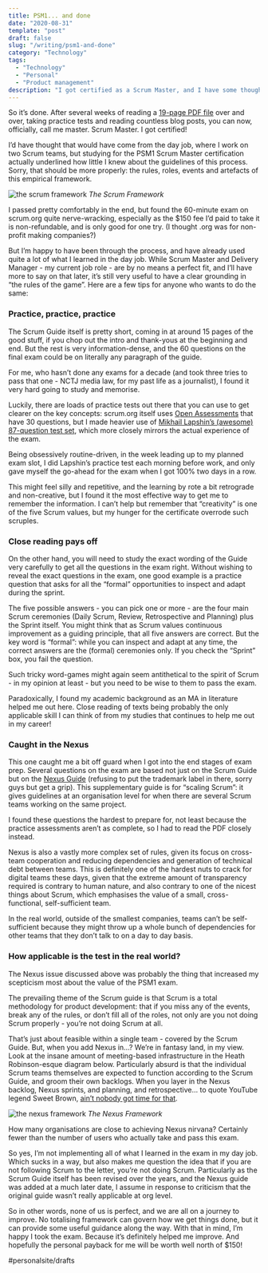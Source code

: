 ```yaml
---
title: PSM1... and done
date: "2020-08-31"
template: "post"
draft: false
slug: "/writing/psm1-and-done" 
category: "Technology"
tags:
  - "Technology"
  - "Personal"
  - "Product management"
description: "I got certified as a Scrum Master, and I have some thoughts on how I got there."
---
```


So it’s done. After several weeks of reading a [19-page PDF file](https://www.scrumguides.org/docs/scrumguide/v2017/2017-Scrum-Guide-US.pdf#zoom=100) over and over, taking practice tests and reading countless blog posts, you can now, officially, call me master. Scrum Master. I got certified!

I’d have thought that would have come from the day job, where I work on two Scrum teams, but studying for the PSM1 Scrum Master certification actually underlined how little I knew about the guidelines of this process. Sorry, that should be more properly: the rules, roles, events and artefacts of this empirical framework.

![the scrum framework](/media/psm1-1.jpg)
*The Scrum Framework*

I passed pretty comfortably in the end, but found the 60-minute exam on scrum.org quite nerve-wracking, especially as the $150 fee I’d paid to take it is non-refundable, and is only good for one try. (I thought .org was for non-profit making companies?)

But I’m happy to have been through the process, and have already used quite a lot of what I learned in the day job. While Scrum Master and Delivery Manager - my current job role - are by no means a perfect fit, and I’ll have more to say on that later, it’s still very useful to have a clear grounding in “the rules of the game”. Here are a few tips for anyone who wants to do the same:

### Practice, practice, practice

The Scrum Guide itself is pretty short, coming in at around 15 pages of the good stuff, if you chop out the intro and thank-yous at the beginning and end. But the rest is very information-dense, and the 60 questions on the final exam could be on literally any paragraph of the guide.

For me, who hasn’t done any exams for a decade (and took three tries to pass that one - NCTJ media law, for my past life as a journalist), I found it very hard going to study and memorise.

Luckily, there are loads of practice tests out there that you can use to get clearer on the key concepts: scrum.org itself uses [Open Assessments](https://www.scrum.org/open-assessments/scrum-open) that have 30 questions, but I made heavier use of [Mikhail Lapshin’s (awesome) 87-question test set](https://mlapshin.com/index.php/scrum-quizzes/), which more closely mirrors the actual experience of the exam.

Being obsessively routine-driven, in the week leading up to my planned exam slot, I did Lapshin’s practice test each morning before work, and only gave myself the go-ahead for the exam when I got 100% two days in a row.

This might feel silly and repetitive, and the learning by rote a bit retrograde and non-creative, but I found it the most effective way to get me to remember the information. I can’t help but remember that “creativity” is one of the five Scrum values, but my hunger for the certificate overrode such scruples.

### Close reading pays off

On the other hand, you will need to study the exact wording of the Guide very carefully to get all the questions in the exam right. Without wishing to reveal the exact questions in the exam, one good example is a practice question that asks for all the “formal” opportunities to inspect and adapt during the sprint.

The five possible answers - you can pick one or more - are the four main Scrum ceremonies (Daily Scrum, Review, Retrospective and Planning) plus the Sprint itself. You might think that as Scrum values continuous improvement as a guiding principle, that all five answers are correct. But the key word is “formal”: while you can inspect and adapt at any time, the correct answers are the (formal) ceremonies only. If you check the “Sprint” box, you fail the question.

Such tricky word-games might again seem antithetical to the spirit of Scrum - in my opinion at least - but you need to be wise to them to pass the exam.

Paradoxically, I found my academic background as an MA in literature helped me out here. Close reading of texts being probably the only applicable skill I can think of from my studies that continues to help me out in my career!

### Caught in the Nexus

This one caught me a bit off guard when I got into the end stages of exam prep. Several questions on the exam are based not just on the Scrum Guide but on the [Nexus Guide](https://www.scrum.org/resources/nexus-guide) (refusing to put the trademark label in there, sorry guys but get a grip). This supplementary guide is for “scaling Scrum”: it gives guidelines at an organisation level for when there are several Scrum teams working on the same project.

I found these questions the hardest to prepare for, not least because the practice assessments aren’t as complete, so I had to read the PDF closely instead.

Nexus is also a vastly more complex set of rules, given its focus on cross-team cooperation and reducing dependencies and generation of technical debt between teams. This is definitely one of the hardest nuts to crack for digital teams these days, given that the extreme amount of transparency required is contrary to human nature, and also contrary to one of the nicest things about Scrum, which emphasises the value of a small, cross-functional, self-sufficient team.

In the real world, outside of the smallest companies, teams can’t be self-sufficient because they might throw up a whole bunch of dependencies for other teams that they don’t talk to on a day to day basis.

### How applicable is the test in the real world?

The Nexus issue discussed above was probably the thing that increased my scepticism most about the value of the PSM1 exam.

The prevailing theme of the Scrum guide is that Scrum is a total methodology for product development: that if you miss any of the events, break any of the rules, or don’t fill all of the roles, not only are you not doing Scrum properly - you’re not doing Scrum at all.

That’s just about feasible within a single team - covered by the Scrum Guide. But, when you add Nexus in…? We’re in fantasy land, in my view. Look at the insane amount of meeting-based infrastructure in the Heath Robinson-esque diagram below. Particularly absurd is that the individual Scrum teams themselves are expected to function according to the Scrum Guide, and groom their own backlogs. When you layer in the Nexus backlog, Nexus sprints, and planning, and retrospective… to quote YouTube legend Sweet Brown, [ain’t nobody got time for that](https://www.youtube.com/watch?v=ydmPh4MXT3g).

![the nexus framework](/media/psm1-2.jpg)
*The Nexus Framework*

How many organisations are close to achieving Nexus nirvana? Certainly fewer than the number of users who actually take and pass this exam. 

So yes, I’m not implementing all of what I learned in the exam in my day job. Which sucks in a way, but also makes me question the idea that if you are not following Scrum to the letter, you’re not doing Scrum. Particularly as the Scrum Guide itself has been revised over the years, and the Nexus guide was added at a much later date, I assume in response to criticism that the original guide wasn’t really applicable at org level.

So in other words, none of us is perfect, and we are all on a journey to improve. No totalising framework can govern how we get things done, but it can provide some useful guidance along the way. With that in mind, I’m happy I took the exam. Because it’s definitely helped me improve. And hopefully the personal payback for me will be worth well north of $150!

#personalsite/drafts
